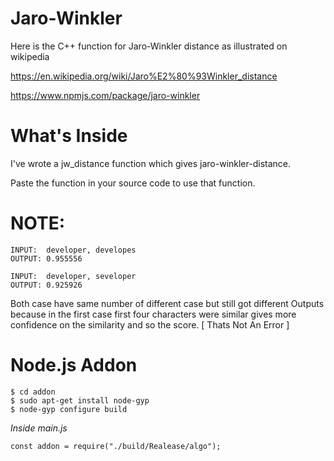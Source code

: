 # Jaro-Winkler

Here is the C++ function for Jaro-Winkler distance as illustrated on wikipedia

https://en.wikipedia.org/wiki/Jaro%E2%80%93Winkler_distance

https://www.npmjs.com/package/jaro-winkler


# What's Inside

I've wrote a jw_distance function which gives jaro-winkler-distance.

Paste the function in your source code to use that function.

# NOTE:
```
INPUT:  developer, developes
OUTPUT: 0.955556

INPUT:  developer, seveloper
OUTPUT: 0.925926
```
Both case have same number of different case but still got different Outputs because in the first case first four characters were similar gives more confidence on the similarity and so the score. \[ Thats Not An Error \]

# Node.js Addon

```
$ cd addon
$ sudo apt-get install node-gyp
$ node-gyp configure build
```

*Inside main.js*
```
const addon = require("./build/Realease/algo");
```
